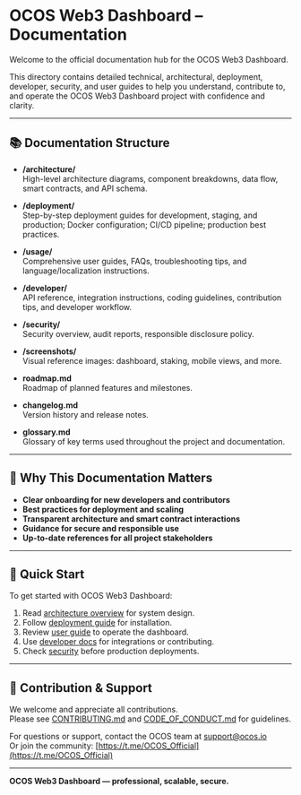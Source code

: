 # OCOS Web3 Dashboard – Documentation

Welcome to the official documentation hub for the OCOS Web3 Dashboard.

This directory contains detailed technical, architectural, deployment, developer, security, and user guides to help you understand, contribute to, and operate the OCOS Web3 Dashboard project with confidence and clarity.

---

## 📚 Documentation Structure

- **/architecture/**  
  High-level architecture diagrams, component breakdowns, data flow, smart contracts, and API schema.

- **/deployment/**  
  Step-by-step deployment guides for development, staging, and production; Docker configuration; CI/CD pipeline; production best practices.

- **/usage/**  
  Comprehensive user guides, FAQs, troubleshooting tips, and language/localization instructions.

- **/developer/**  
  API reference, integration instructions, coding guidelines, contribution tips, and developer workflow.

- **/security/**  
  Security overview, audit reports, responsible disclosure policy.

- **/screenshots/**  
  Visual reference images: dashboard, staking, mobile views, and more.

- **roadmap.md**  
  Roadmap of planned features and milestones.

- **changelog.md**  
  Version history and release notes.

- **glossary.md**  
  Glossary of key terms used throughout the project and documentation.

---

## 🧩 Why This Documentation Matters

- **Clear onboarding for new developers and contributors**
- **Best practices for deployment and scaling**
- **Transparent architecture and smart contract interactions**
- **Guidance for secure and responsible use**
- **Up-to-date references for all project stakeholders**

---

## 🚀 Quick Start

To get started with OCOS Web3 Dashboard:

1. Read [architecture overview](./architecture/architecture-overview.md) for system design.
2. Follow [deployment guide](./deployment/deployment-guide.md) for installation.
3. Review [user guide](./usage/user-guide.md) to operate the dashboard.
4. Use [developer docs](./developer/api-reference.md) for integrations or contributing.
5. Check [security](./security/security-overview.md) before production deployments.

---

## 📝 Contribution & Support

We welcome and appreciate all contributions.  
Please see [CONTRIBUTING.md](../CONTRIBUTING.md) and [CODE_OF_CONDUCT.md](../CODE_OF_CONDUCT.md) for guidelines.

For questions or support, contact the OCOS team at [support@ocos.io](mailto:support@ocos.io)  
Or join the community: [https://t.me/OCOS_Official](https://t.me/OCOS_Official)

---

**OCOS Web3 Dashboard — professional, scalable, secure.**
